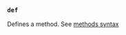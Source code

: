 ### `def`

Defines a method. See [methods syntax](https://docs.ruby-lang.org/en/3.3/syntax/methods_rdoc.html)
